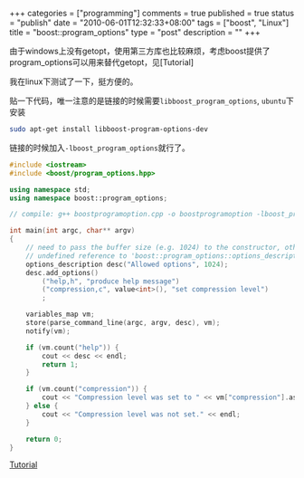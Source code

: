 +++
categories = ["programming"]
comments = true
published = true
status = "publish"
date = "2010-06-01T12:32:33+08:00"
tags = ["boost", "Linux"]
title = "boost::program_options"
type = "post"
description = ""
+++


由于windows上没有getopt，使用第三方库也比较麻烦，考虑boost提供了program_options可以用来替代getopt，见[Tutorial]

我在linux下测试了一下，挺方便的。

贴一下代码，唯一注意的是链接的时候需要`libboost_program_options`, `ubuntu`下安装

```sh
sudo apt-get install libboost-program-options-dev
```

链接的时候加入`-lboost_program_options`就行了。

```cpp
#include <iostream>
#include <boost/program_options.hpp>

using namespace std;
using namespace boost::program_options;

// compile: g++ boostprogramoption.cpp -o boostprogramoption -lboost_program_options

int main(int argc, char** argv)
{
    // need to pass the buffer size (e.g. 1024) to the constructor, otherwise:
    // undefined reference to 'boost::program_options::options_description::m_default_line_length'
    options_description desc("Allowed options", 1024);
    desc.add_options()
        ("help,h", "produce help message")
        ("compression,c", value<int>(), "set compression level")
        ;

    variables_map vm;
    store(parse_command_line(argc, argv, desc), vm);
    notify(vm);

    if (vm.count("help")) {
        cout << desc << endl;
        return 1;
    }

    if (vm.count("compression")) {
        cout << "Compression level was set to " << vm["compression"].as<int>() << endl;
    } else {
        cout << "Compression level was not set." << endl;
    }

    return 0;
}
```

[Tutorial](http://www.boost.org/doc/libs/1_43_0/doc/html/program_options/tutorial.html)

<!--more-->